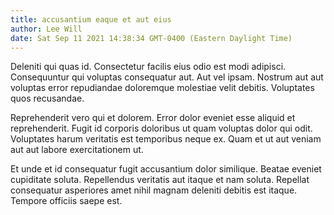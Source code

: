 ```yaml
---
title: accusantium eaque et aut eius
author: Lee Will
date: Sat Sep 11 2021 14:38:34 GMT-0400 (Eastern Daylight Time)
---
```

Deleniti qui quas id. Consectetur facilis eius odio est modi adipisci. Consequuntur qui voluptas consequatur aut. Aut vel ipsam. Nostrum aut aut voluptas error repudiandae doloremque molestiae velit debitis. Voluptates quos recusandae.

 Reprehenderit vero qui et dolorem. Error dolor eveniet esse aliquid et reprehenderit. Fugit id corporis doloribus ut quam voluptas dolor qui odit. Voluptates harum veritatis est temporibus neque ex. Quam et ut aut veniam aut aut labore exercitationem ut.

 Et unde et id consequatur fugit accusantium dolor similique. Beatae eveniet cupiditate soluta. Repellendus veritatis aut itaque et nam soluta. Repellat consequatur asperiores amet nihil magnam deleniti debitis est itaque. Tempore officiis saepe est.